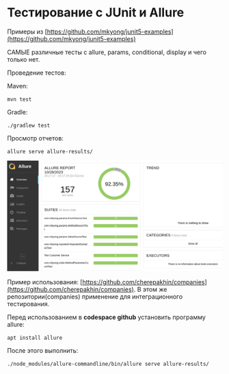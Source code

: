 # Тестирование с JUnit и Allure

Примеры из [https://github.com/mkyong/junit5-examples](https://github.com/mkyong/junit5-examples)

САМЫЕ различные тесты с allure, params, conditional, display и чего только нет.

Проведение тестов: 

Maven:

````shell
mvn test
````

Gradle:

````shell
./gradlew test
````

Просмотр отчетов:

````shell
allure serve allure-results/
````

![Результаты](doc/result.png)

Пример использования: [https://github.com/cherepakhin/companies](https://github.com/cherepakhin/companies). В этом же репозитории(companies) применение для интеграционного тестирования.

Перед использованием в **codespace github** установить программу allure:

````shell
apt install allure
````

После этого выполнить:

````shell
./node_modules/allure-commandline/bin/allure serve allure-results/
````
